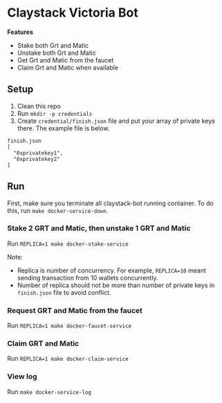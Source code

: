# Claystack Victoria Bot

**Features**

- Stake both Grt and Matic
- Unstake both Grt and Matic
- Get Grt and Matic from the faucet
- Claim Grt and Matic when available

## Setup

1. Clean this repo
2. Run `mkdir -p credentials`
3. Create `credential/finish.json` file and put your array of private keys there. The example file is below.

```
finish.json
[
  "0xprivatekey1",
  "0xprivatekey2"
]
```

## Run

First, make sure you terminate all claystack-bot running container.
To do this, run `make docker-service-down`.

### Stake 2 GRT and Matic, then unstake 1 GRT and Matic

Run `REPLICA=1 make docker-stake-service`

Note:

- Replica is number of concurrency. For example, `REPLICA=10` meant sending transaction from 10 wallets concurrently.
- Number of replica should not be more than number of private keys in `finish.json` file to avoid conflict.

### Request GRT and Matic from the faucet

Run `REPLICA=1 make docker-faucet-service`

### Claim GRT and Matic

Run `REPLICA=1 make docker-claim-service`

### View log

Run `make docker-service-log`
